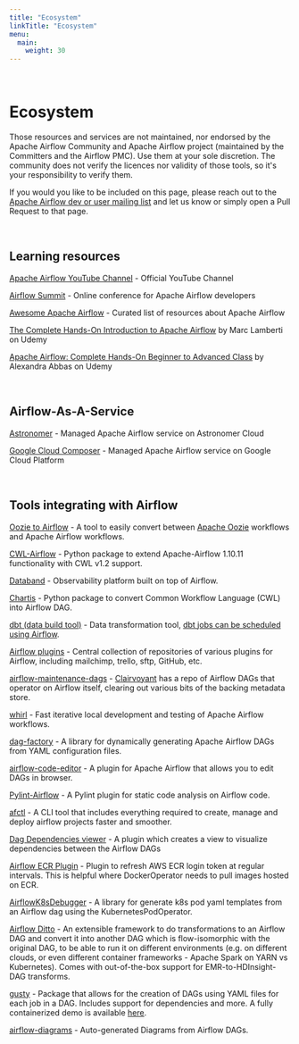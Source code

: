 ```yaml
---
title: "Ecosystem"
linkTitle: "Ecosystem"
menu:
  main:
    weight: 30
---
```


&nbsp;
&nbsp;

# Ecosystem

Those resources and services are not maintained, nor endorsed by the Apache Airflow Community and Apache Airflow project (maintained by the Committers and the Airflow PMC). Use them at your sole discretion. The community does not verify the licences nor validity of those tools, so it's your responsibility to verify them.

If you would you like to be included on this page, please reach out to the [Apache Airflow dev or user mailing list](https://airflow.apache.org/community/) and let us know or simply open a Pull Request to that page.

&nbsp;

## Learning resources

[Apache Airflow YouTube Channel](https://www.youtube.com/channel/UCSXwxpWZQ7XZ1WL3wqevChA) - Official YouTube Channel

[Airflow Summit](https://airflowsummit.org/) - Online conference for Apache Airflow developers

[Awesome Apache Airflow](https://github.com/jghoman/awesome-apache-airflow) - Curated list of resources about Apache Airflow

[The Complete Hands-On Introduction to Apache Airflow](https://www.udemy.com/course/the-complete-hands-on-course-to-master-apache-airflow) by Marc Lamberti on Udemy

[Apache Airflow: Complete Hands-On Beginner to Advanced Class](https://www.udemy.com/course/apache-airflow-course) by Alexandra Abbas on Udemy

&nbsp;

## Airflow-As-A-Service

[Astronomer](https://www.astronomer.io/) - Managed Apache Airflow service on Astronomer Cloud

[Google Cloud Composer](https://cloud.google.com/composer) - Managed Apache Airflow service on Google Cloud Platform

&nbsp;

## Tools integrating with Airflow

[Oozie to Airflow](https://github.com/GoogleCloudPlatform/oozie-to-airflow) - A tool to easily convert between [Apache Oozie](http://oozie.apache.org/) workflows and Apache Airflow workflows.

[CWL-Airflow](https://github.com/Barski-lab/cwl-airflow) - Python package to extend Apache-Airflow 1.10.11 functionality with CWL v1.2 support.

[Databand](https://databand.ai/) - Observability platform built on top of Airflow.

[Chartis](https://github.com/trejas/chartis) - Python package to convert Common Workflow Language (CWL) into Airflow DAG.

[dbt (data build tool)](https://docs.getdbt.com/) - Data transformation tool, [dbt jobs can be scheduled using Airflow](https://docs.getdbt.com/docs/running-a-dbt-project/running-dbt-in-production/#using-airflow).

[Airflow plugins](https://github.com/airflow-plugins/) - Central collection of repositories of various plugins for Airflow, including mailchimp, trello, sftp, GitHub, etc.

[airflow-maintenance-dags](https://github.com/teamclairvoyant/airflow-maintenance-dags) - [Clairvoyant](https://clairvoyantsoft.com/) has a repo of Airflow DAGs that operator on Airflow itself, clearing out various bits of the backing metadata store.

[whirl](https://github.com/godatadriven/whirl) - Fast iterative local development and testing of Apache Airflow workflows.

[dag-factory](https://github.com/ajbosco/dag-factory) - A library for dynamically generating Apache Airflow DAGs from YAML configuration files.

[airflow-code-editor](https://github.com/andreax79/airflow-code-editor) - A plugin for Apache Airflow that allows you to edit DAGs in browser.

[Pylint-Airflow](https://github.com/BasPH/pylint-airflow) - A Pylint plugin for static code analysis on Airflow code.

[afctl](https://github.com/qubole/afctl) - A CLI tool that includes everything required to create, manage and deploy airflow projects faster and smoother.

[Dag Dependencies viewer](https://github.com/ms32035/airflow-dag-dependencies) - A plugin which creates a view to visualize dependencies between the Airflow DAGs

[Airflow ECR Plugin](https://github.com/asandeep/airflow-ecr-plugin) - Plugin to refresh AWS ECR login token at regular intervals. This is helpful where DockerOperator needs to pull images hosted on ECR.

[AirflowK8sDebugger](https://github.com/Javier162380/AirflowKuberentesDebugger) - A library for generate k8s pod yaml templates from an Airflow dag using the KubernetesPodOperator.

[Airflow Ditto](https://github.com/angadsingh/airflow-ditto) - An extensible framework to do transformations to an Airflow DAG and convert it into another DAG which is flow-isomorphic with the original DAG, to be able to run it on different environments (e.g. on different clouds, or even different container frameworks - Apache Spark on YARN vs Kubernetes). Comes with out-of-the-box support for EMR-to-HDInsight-DAG transforms.

[gusty](https://github.com/chriscardillo/gusty) - Package that allows for the creation of DAGs using YAML files for each job in a DAG. Includes support for dependencies and more. A fully containerized demo is available [here](https://github.com/chriscardillo/gusty-demo).

[airflow-diagrams](https://github.com/feluelle/airflow-diagrams) - Auto-generated Diagrams from Airflow DAGs.
